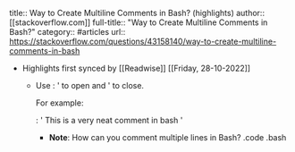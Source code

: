title:: Way to Create Multiline Comments in Bash? (highlights)
author:: [[stackoverflow.com]]
full-title:: "Way to Create Multiline Comments in Bash?"
category:: #articles
url:: https://stackoverflow.com/questions/43158140/way-to-create-multiline-comments-in-bash

- Highlights first synced by [[Readwise]] [[Friday, 28-10-2022]]
	- Use : ' to open and ' to close.
	  
	  For example:
	  
	  : '
	  This is a
	  very neat comment
	  in bash
	  '
		- **Note**: How can you comment multiple lines in Bash? .code .bash